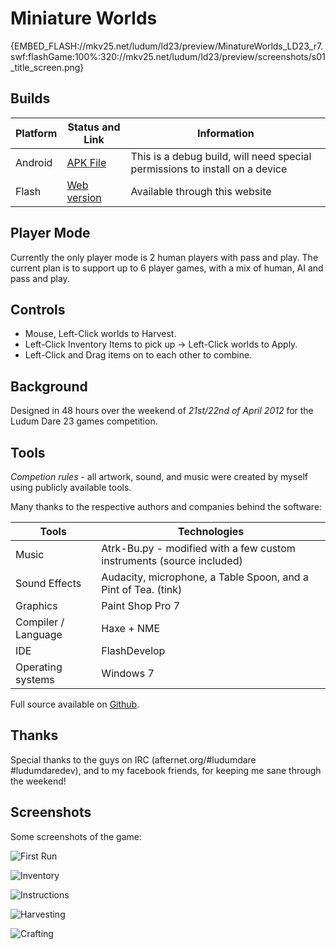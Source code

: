 # Miniature Worlds

{EMBED_FLASH://mkv25.net/ludum/ld23/preview/MinatureWorlds_LD23_r7.swf:flashGame:100%:320://mkv25.net/ludum/ld23/preview/screenshots/s01_title_screen.png}

## Builds

Platform | Status and Link      | Information
-------- | -------------------- | ---------------------------------------------------------------------------
Android  | [APK File][android]  | This is a debug build, will need special permissions to install on a device
Flash    | [Web version][flash] | Available through this website

## Player Mode

Currently the only player mode is 2 human players with pass and play. The current plan is to support up to 6 player games, with a mix of human, AI and pass and play.

## Controls

- Mouse, Left-Click worlds to Harvest.
- Left-Click Inventory Items to pick up -> Left-Click worlds to Apply.
- Left-Click and Drag items on to each other to combine.

## Background

Designed in 48 hours over the weekend of _21st/22nd of April 2012_ for the Ludum Dare 23 games competition.

## Tools

_Competion rules_ - all artwork, sound, and music were created by myself using publicly available tools.

Many thanks to the respective authors and companies behind the software:

Tools               | Technologies
------------------- | ---------------------------------------------------------------------
Music               | Atrk-Bu.py - modified with a few custom instruments (source included)
Sound Effects       | Audacity, microphone, a Table Spoon, and a Pint of Tea. (tink)
Graphics            | Paint Shop Pro 7
Compiler / Language | Haxe + NME
IDE                 | FlashDevelop
Operating systems   | Windows 7

Full source available on [Github](https://github.com/Markavian/LD23).

## Thanks

Special thanks to the guys on IRC (afternet.org/#ludumdare #ludumdaredev), and to my facebook friends, for keeping me sane through the weekend!

## Screenshots

Some screenshots of the game:

![First Run](//mkv25.net/ludum/ld23/preview/screenshots/s02_first_run.png)

![Inventory](//mkv25.net/ludum/ld23/preview/screenshots/s03_inventory.png)

![Instructions](//mkv25.net/ludum/ld23/preview/screenshots/s04_instructions.png)

![Harvesting](//mkv25.net/ludum/ld23/preview/screenshots/s05_harvesting.png)

![Crafting](//mkv25.net/ludum/ld23/preview/screenshots/s06_crafting.png)

[android]: //mkv25.net/ludum/ld23/release/LD23-release-r7.apk
[flash]: //mkv25.net/ludum/ld23/preview/index.html
